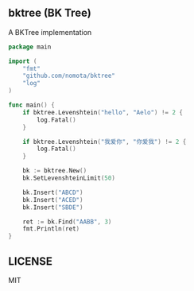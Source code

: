 ## bktree (BK Tree)

A BKTree implementation

~~~ go
package main

import (
	"fmt"
	"github.com/nomota/bktree"
	"log"
)

func main() {
	if bktree.Levenshtein("hello", "Aelo") != 2 {
		log.Fatal()
	}

	if bktree.Levenshtein("我爱你", "你爱我") != 2 {
		log.Fatal()
	}

	bk := bktree.New()
	bk.SetLevenshteinLimit(50)

	bk.Insert("ABCD")
	bk.Insert("ACED")
	bk.Insert("SBDE")

	ret := bk.Find("AABB", 3)
	fmt.Println(ret)
}

~~~

## LICENSE

MIT
